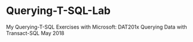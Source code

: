 # Querying-T-SQL-Lab
My Querying-T-SQL Exercises with Microsoft: DAT201x Querying Data with Transact-SQL
May 2018
